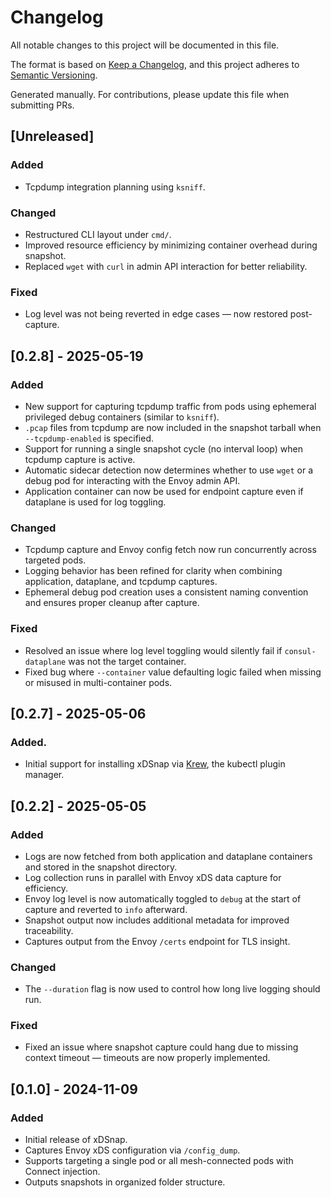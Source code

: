 # Changelog

All notable changes to this project will be documented in this file.

The format is based on [Keep a Changelog](https://keepachangelog.com/en/1.0.0/),
and this project adheres to [Semantic Versioning](https://semver.org).

Generated manually. For contributions, please update this file when submitting PRs.

## [Unreleased]

### Added
- Tcpdump integration planning using `ksniff`.

### Changed
- Restructured CLI layout under `cmd/`.
- Improved resource efficiency by minimizing container overhead during snapshot.
- Replaced `wget` with `curl` in admin API interaction for better reliability.

### Fixed
- Log level was not being reverted in edge cases — now restored post-capture.

## [0.2.8] - 2025-05-19

### Added
- New support for capturing tcpdump traffic from pods using ephemeral privileged debug containers (similar to `ksniff`).
- `.pcap` files from tcpdump are now included in the snapshot tarball when `--tcpdump-enabled` is specified.
- Support for running a single snapshot cycle (no interval loop) when tcpdump capture is active.
- Automatic sidecar detection now determines whether to use `wget` or a debug pod for interacting with the Envoy admin API.
- Application container can now be used for endpoint capture even if dataplane is used for log toggling.

### Changed
- Tcpdump capture and Envoy config fetch now run concurrently across targeted pods.
- Logging behavior has been refined for clarity when combining application, dataplane, and tcpdump captures.
- Ephemeral debug pod creation uses a consistent naming convention and ensures proper cleanup after capture.

### Fixed
- Resolved an issue where log level toggling would silently fail if `consul-dataplane` was not the target container.
- Fixed bug where `--container` value defaulting logic failed when missing or misused in multi-container pods.


## [0.2.7] - 2025-05-06

### Added.
- Initial support for installing xDSnap via [Krew](https://krew.sigs.k8s.io), the kubectl plugin manager.


## [0.2.2] - 2025-05-05

### Added
- Logs are now fetched from both application and dataplane containers and stored in the snapshot directory.
- Log collection runs in parallel with Envoy xDS data capture for efficiency.
- Envoy log level is now automatically toggled to `debug` at the start of capture and reverted to `info` afterward.
- Snapshot output now includes additional metadata for improved traceability.
- Captures output from the Envoy `/certs` endpoint for TLS insight.


### Changed
- The `--duration` flag is now used to control how long live logging should run.

### Fixed
- Fixed an issue where snapshot capture could hang due to missing context timeout — timeouts are now properly implemented.



## [0.1.0] - 2024-11-09

### Added
- Initial release of xDSnap.
- Captures Envoy xDS configuration via `/config_dump`.
- Supports targeting a single pod or all mesh-connected pods with Connect injection.
- Outputs snapshots in organized folder structure.





